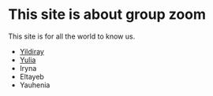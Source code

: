 # This site is about group zoom

This site is for all the world to know us.

- [Yildiray](./yildiray.md)
- [Yulia](./yulia.md)
- Iryna
- Eltayeb
- Yauhenia
